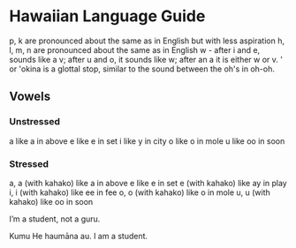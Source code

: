 # Hawaiian Language Guide

p, k are pronounced about the same as in English but with less aspiration
h, l, m, n are pronounced about the same as in English
w - after i and e, sounds like a v; after u and o, it sounds like w;
after an a it is either w or v.
' or 'okina is a glottal stop, similar to the sound between the oh's in oh-oh.


## Vowels
### Unstressed
a   like a in above
e   like e in set
i    like y in city
o   like o in mole
u   like oo in soon


### Stressed
a, a (with kahako) like a in above
e like e in set
e (with kahako) like ay in play
i, i (with kahako) like ee in fee
o, o (with kahako) like o in mole
u, u (with kahako) like oo in soon


I’m a student, not a guru.

Kumu
He haumāna au. I am a student.
